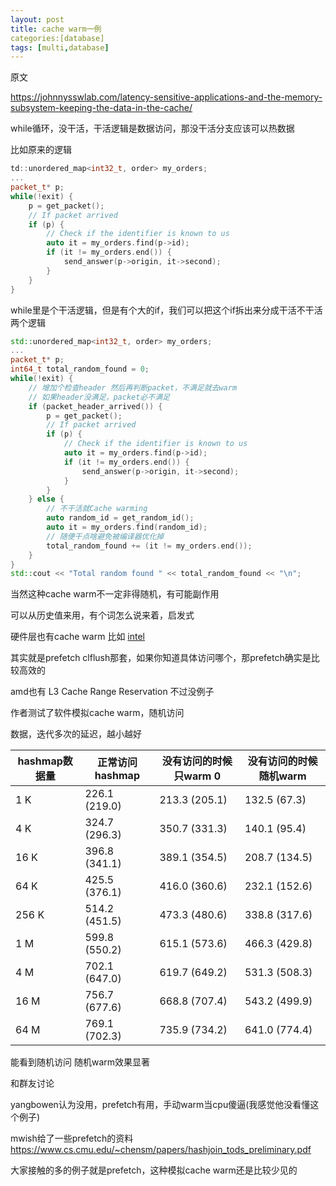 ```yaml
---
layout: post
title: cache warm一例
categories:[database]
tags: [multi,database]
---
```


原文


https://johnnysswlab.com/latency-sensitive-applications-and-the-memory-subsystem-keeping-the-data-in-the-cache/

<!-- more -->


while循环，没干活，干活逻辑是数据访问，那没干活分支应该可以热数据

比如原来的逻辑

```cpp
td::unordered_map<int32_t, order> my_orders;
...
packet_t* p;
while(!exit) {
    p = get_packet();
    // If packet arrived
    if (p) {
        // Check if the identifier is known to us
        auto it = my_orders.find(p->id);
        if (it != my_orders.end()) {
            send_answer(p->origin, it->second);
        }
    }
}
```

while里是个干活逻辑，但是有个大的if，我们可以把这个if拆出来分成干活不干活两个逻辑

```cpp
std::unordered_map<int32_t, order> my_orders;
...
packet_t* p;
int64_t total_random_found = 0;
while(!exit) {
    // 增加个检查header 然后再判断packet，不满足就去warm
    // 如果header没满足，packet必不满足
    if (packet_header_arrived()) {
        p = get_packet();
        // If packet arrived
        if (p) {
            // Check if the identifier is known to us
            auto it = my_orders.find(p->id);
            if (it != my_orders.end()) {
                send_answer(p->origin, it->second);
            }
        }
    } else {
        // 不干活就Cache warming 
        auto random_id = get_random_id();
        auto it = my_orders.find(random_id);
        // 随便干点啥避免被编译器优化掉
        total_random_found += (it != my_orders.end());
    }
}
std::cout << "Total random found " << total_random_found << "\n";
```

当然这种cache warm不一定非得随机，有可能副作用

可以从历史值来用，有个词怎么说来着，启发式

硬件层也有cache warm 比如 [intel](https://johnnysswlab.com/wp-content/uploads/Introducing-Cache-Pseudo-Locking-to-Reduce-Memory-Access-Latency-Reinette-Chatre-Intel.pdf)

其实就是prefetch clflush那套，如果你知道具体访问哪个，那prefetch确实是比较高效的

amd也有 L3 Cache Range Reservation 不过没例子

作者测试了软件模拟cache warm，随机访问

数据，迭代多次的延迟，越小越好

| hashmap数据量 | 正常访问hashmap   | 没有访问的时候只warm 0| 没有访问的时候随机warm   |
| ----------------- | ---------------- | ----------------- | ----------------- |
| 1 K               | 226.1 (219.0)    | 213.3 (205.1)     | 132.5 (67.3)      |
| 4 K               | 324.7 (296.3)    | 350.7 (331.3)     | 140.1 (95.4)      |
| 16 K              | 396.8 (341.1)    | 389.1 (354.5)     | 208.7 (134.5)     |
| 64 K              | 425.5 (376.1)    | 416.0 (360.6)     | 232.1 (152.6)     |
| 256 K             | 514.2 (451.5)    | 473.3 (480.6)     | 338.8 (317.6)     |
| 1 M               | 599.8 (550.2)    | 615.1 (573.6)     | 466.3 (429.8)     |
| 4 M               | 702.1 (647.0)    | 619.7 (649.2)     | 531.3 (508.3)     |
| 16 M              | 756.7 (677.6)    | 668.8 (707.4)     | 543.2 (499.9)     |
| 64 M              | 769.1 (702.3)    | 735.9 (734.2)     | 641.0 (774.4)     |


能看到随机访问 随机warm效果显著


和群友讨论

yangbowen认为没用，prefetch有用，手动warm当cpu傻逼(我感觉他没看懂这个例子)

mwish给了一些prefetch的资料 https://www.cs.cmu.edu/~chensm/papers/hashjoin_tods_preliminary.pdf

大家接触的多的例子就是prefetch，这种模拟cache warm还是比较少见的